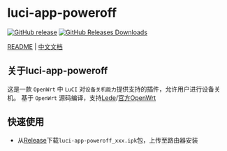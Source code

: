 # luci-app-poweroff
[![GitHub release](https://img.shields.io/github/v/tag/DongyangHu/luci-app-poweroff.svg?label=release)](https://github.com/DongyangHu/luci-app-poweroff/releases)
[![GitHub Releases Downloads](https://img.shields.io/github/downloads/DongyangHu/luci-app-poweroff/total.svg?logo=github)](https://somsubhra.github.io/github-release-stats/?username=DongyangHu&repository=luci-app-poweroff)

[README](README.md) | [中文文档](README_zh.md)

## 关于luci-app-poweroff
这是一款 `OpenWrt` 中 `LuCI` 对`设备关机能力`提供支持的插件，允许用户进行设备关机。
基于 `OpenWrt` 源码编译，支持[Lede](https://github.com/coolsnowwolf/lede)/[官方OpenWrt](https://github.com/openwrt/openwrt)

## 快速使用
- 从[Release](https://github.com/DongyangHu/luci-app-poweroff/releases)下载`luci-app-poweroff_xxx.ipk`包，上传至路由器安装


